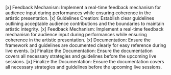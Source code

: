 [x] Feedback Mechanism: Implement a real-time feedback mechanism for audience input during performances while ensuring coherence in the artistic presentation.
[x] Guidelines Creation: Establish clear guidelines outlining acceptable audience contributions and the boundaries to maintain artistic integrity.
[x] Feedback Mechanism: Implement a real-time feedback mechanism for audience input during performances while ensuring coherence in the artistic presentation.
[x] Documentation: Ensure the framework and guidelines are documented clearly for easy reference during live events.
[x] Finalize the Documentation: Ensure the documentation covers all necessary strategies and guidelines before the upcoming live sessions.
[x] Finalize the Documentation: Ensure the documentation covers all necessary strategies and guidelines before the upcoming live sessions.